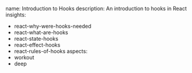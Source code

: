 name: Introduction to Hooks
description: An introduction to hooks in React
insights:
  - react-why-were-hooks-needed
  - react-what-are-hooks
  - react-state-hooks
  - react-effect-hooks
  - react-rules-of-hooks
aspects:
  - workout
  - deep

